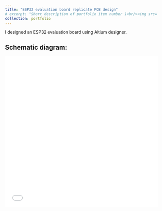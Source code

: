 ```yaml
---
title: "ESP32 evaluation board replicate PCB design"
# excerpt: "Short description of portfolio item number 1<br/><img src='/converter_3dview.png'>"
collection: portfolio
---
```


I designed an ESP32 evaluation board using Altium designer.

## Schematic diagram:
<iframe src="/files/esp32sch.pdf" width="100%" height="500" frameborder="0" style="border: none;" ></iframe>







